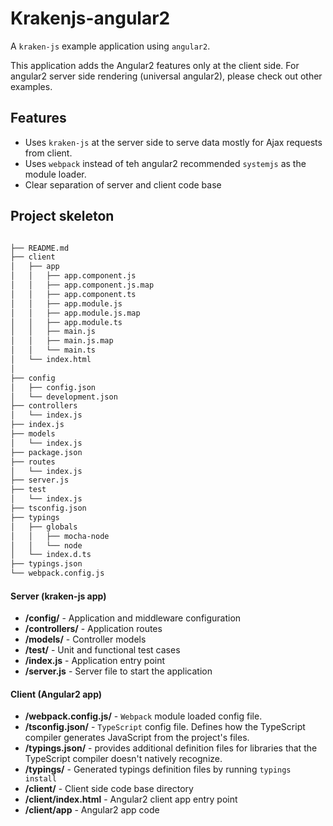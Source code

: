 # Krakenjs-angular2

A `kraken-js` example application using `angular2`.

This application adds the Angular2 features only at the client side. For angular2 server side rendering (universal angular2), please check out other examples.

## Features

- Uses `kraken-js` at the server side to serve data mostly for Ajax requests from client.
- Uses `webpack` instead of teh angular2 recommended `systemjs` as the module loader.
- Clear separation of server and client code base


## Project skeleton

```sh

├── README.md
├── client
│   ├── app
│   │   ├── app.component.js
│   │   ├── app.component.js.map
│   │   ├── app.component.ts
│   │   ├── app.module.js
│   │   ├── app.module.js.map
│   │   ├── app.module.ts
│   │   ├── main.js
│   │   ├── main.js.map
│   │   └── main.ts
│   └── index.html
│  
├── config
│   ├── config.json
│   └── development.json
├── controllers
│   └── index.js
├── index.js
├── models
│   └── index.js
├── package.json
├── routes
│   └── index.js
├── server.js
├── test
│   └── index.js
├── tsconfig.json
├── typings
│   ├── globals
│   │   ├── mocha-node
│   │   └── node
│   └── index.d.ts
├── typings.json
└── webpack.config.js

```

#### Server (kraken-js app)

- **/config/** - Application and middleware configuration
- **/controllers/** - Application routes
- **/models/** - Controller models
- **/test/** - Unit and functional test cases
- **/index.js** - Application entry point
- **/server.js** - Server file to start the application

#### Client (Angular2 app)

- **/webpack.config.js/** - `Webpack` module loaded config file.
- **/tsconfig.json/** - `TypeScript` config file. Defines how the TypeScript compiler generates JavaScript from the project's files.
- **/typings.json/** - provides additional definition files for libraries that the TypeScript compiler doesn't natively recognize.
- **/typings/** - Generated typings definition files by running `typings install`
- **/client/** - Client side code base directory
- **/client/index.html** - Angular2 client app entry point
- **/client/app** - Angular2 app code
